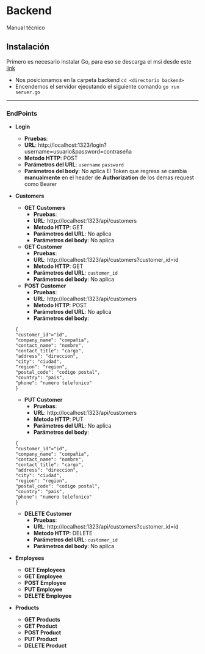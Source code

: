 
# Backend
Manual técnico

## Instalación
Primero es necesario instalar Go, para eso se descarga el msi desde este [link](https://golang.org/doc/install)
* Nos posicionamos en la carpeta backend
`cd <directorio backend>`
* Encendemos el servidor ejecutando el siguiente comando
`go run server.go`
----------

### EndPoints
* **Login**
	* **Pruebas**:
	* **URL**: http://localhost:1323/login?username=usuario&password=contraseña
	* **Metodo HTTP**: POST
	* **Parámetros del URL**: ``username`` ``password``
	* **Parámetros del body**: No aplica
El Token que regresa se cambia **manualmente** en el header de **Authorization** de los demas request como Bearer
* **Customers**
	* **GET Customers**
		* **Pruebas**:
		* **URL**: http://localhost:1323/api/customers
		* **Metodo HTTP**: GET
		* **Parámetros del URL**: No aplica
		* **Parámetros del body**: No aplica
	* **GET Customer**
		* **Pruebas**:
		* **URL**: http://localhost:1323/api/customers?customer_id=id
		* **Metodo HTTP**: GET
		* **Parámetros del URL**: ``customer_id``
		* **Parámetros del body**: No aplica
	* **POST Customer**
		 * **Pruebas**:
		*  **URL**: http://localhost:1323/api/customers
		* **Metodo HTTP**: POST
		* **Parámetros del URL**: No aplica
		* **Parámetros del body**: 
    ```
    {
    "customer_id"="id",
    "company_name": "compañia",
    "contact_name": "nombre",
    "contact_title": "cargo",
    "address": "direccion",
    "city": "ciudad",
    "region": "region",
    "postal_code": "codigo postal",
    "country": "pais",
    "phone": "numero telefonico"
    }
    ```	
    
	* **PUT Customer**
		* **Pruebas**:
		*  **URL**: http://localhost:1323/api/customers
		* **Metodo HTTP**: PUT
		* **Parámetros del URL**: No aplica
		* **Parámetros del body**: 
	 ```
    {
    "customer_id"="id",
    "company_name": "compañia",
    "contact_name": "nombre",
    "contact_title": "cargo",
    "address": "direccion",
    "city": "ciudad",
    "region": "region",
    "postal_code": "codigo postal",
    "country": "pais",
    "phone": "numero telefonico"
    }
    ```	

	* **DELETE Customer**
		* **Pruebas**:
		* **URL**: http://localhost:1323/api/customers?customer_id=id
		* **Metodo HTTP**: DELETE
		* **Parámetros del URL**: ``customer_id``
		* **Parámetros del body**: No aplica

* **Employees**
	* **GET Employees**
	* **GET Employee**
	* **POST Employee**
	* **PUT Employee**
	* **DELETE Employee**
* **Products**
	* **GET Products**
	* **GET Product**
	* **POST Product**
	* **PUT Product**
	* **DELETE Product**


 

